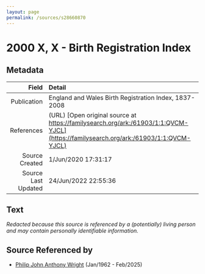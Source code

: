 ```yaml
---
layout: page
permalink: /sources/s28660870
---
```


# 2000 X, X - Birth Registration Index

## Metadata
Field | Detail
---:|:---
Publication | England and Wales Birth Registration Index, 1837-2008
References | (URL) [Open original source at https://familysearch.org/ark:/61903/1:1:QVCM-YJCL](https://familysearch.org/ark:/61903/1:1:QVCM-YJCL)
Source Created | 1/Jun/2020 17:31:17
Source Last Updated | 24/Jun/2022 22:55:36

## Text

_Redacted because this source is referenced by a (potentially) living person and may contain personally identifiable information._

## Source Referenced by

* [Philip John Anthony Wright](../people/@66352546@-philip-john-anthony-wright-b1962-1-d2025-2.md) (Jan/1962 - Feb/2025)
